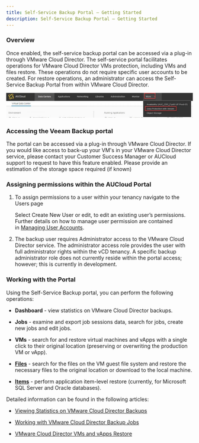```yaml
---
title: Self-Service Backup Portal – Getting Started
description: Self-Service Backup Portal – Getting Started
---
```


### Overview

Once enabled, the self-service backup portal can be accessed via a plug-in through VMware Cloud Director. The self-service portal facilitates operations for VMware Cloud Director VMs protection, including VMs and files restore. These operations do not require specific user accounts to be created. For restore operations, an administrator can access the Self-Service Backup Portal from within VMware Cloud Director.

![Data Protection](./assets/data_protection_veeam.jpg)

### Accessing the Veeam Backup portal

The portal can be accessed via a plug-in through VMware Cloud Director. If you would like access to back-up your VM's in your VMware Cloud Director service, please contact your Customer Success Manager or AUCloud support to request to have this feature enabled. Please provide an estimation of the storage space required (if known)

### Assigning permissions within the AUCloud Portal

1. To assign permissions to a user within your tenancy navigate to the Users page

    Select Create New User or edit, to edit an existing user’s permissions. Further details on how to manage user permission are contained in [Managing User Accounts](../../Platform_Overview/portal/managing_user_accounts.md).  

1. The backup user requires Administrator access to the VMware Cloud Director service. The administrator access role provides the user with full administrator rights within the vCD tenancy. A specific backup administrator role does not currently reside within the portal access; however; this is currently in development. 

### Working with the Portal

Using the Self-Service Backup portal, you can perform the following operations:

- **Dashboard** \- view statistics on VMware Cloud Director backups.

- **Jobs** \- examine and export job sessions data, search for jobs, create new jobs and edit jobs.

- **VMs** \- search for and restore virtual machines and vApps with a single click to their original location (preserving or overwriting the production VM or vApp).

- [**Files**](https://helpcenter.veeam.com/docs/backup/em/em_vcd_self_service_restore_files.html) \- search for the files on the VM guest file system and restore the necessary files to the original location or download to the local machine.

- [**Items**](https://helpcenter.veeam.com/docs/backup/em/em_vcd_self_service_restore_items.html) \- perform application item-level restore (currently, for Microsoft SQL Server and Oracle databases).

Detailed information can be found in the following articles:

- [Viewing Statistics on VMware Cloud Director Backups](./statistics_on_vcd_backups.md)

- [Working with VMware Cloud Director Backup Jobs](./working_with_vcd_backup_jobs.md)

- [VMware Cloud Director VMs and vApps Restore](./restoring_vms_and_vapps.md)